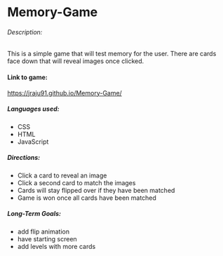 # Memory-Game

###### Description:
This is a simple game that will test memory for the user. There are cards face down that will reveal images once clicked.

#### Link to game: 
https://jraju91.github.io/Memory-Game/


##### Languages used:
- CSS
- HTML
- JavaScript

##### Directions:
- Click a card to reveal an image
- Click a second card to match the images
- Cards will stay flipped over if they have been matched
- Game is won once all cards have been matched

##### Long-Term Goals:
- add flip animation
- have starting screen
- add levels with more cards
